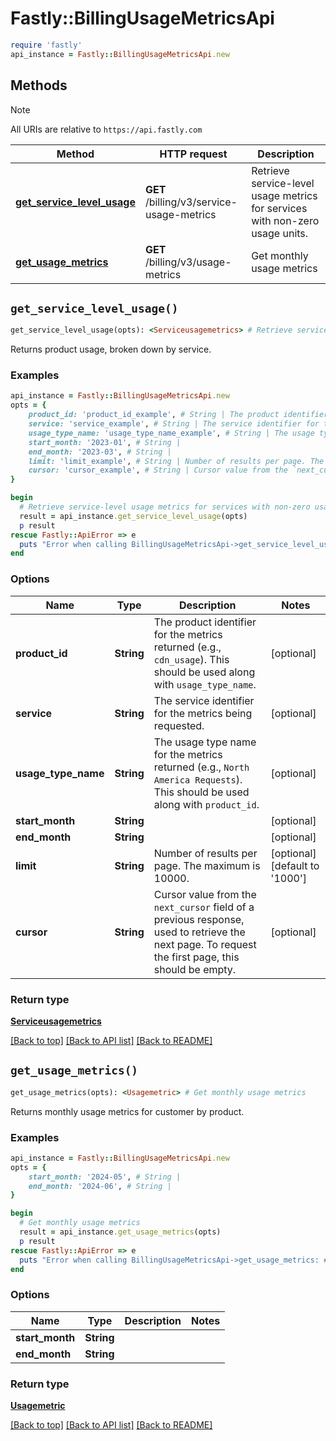 # Fastly::BillingUsageMetricsApi


```ruby
require 'fastly'
api_instance = Fastly::BillingUsageMetricsApi.new
```

## Methods

> [!NOTE]
> All URIs are relative to `https://api.fastly.com`

Method | HTTP request | Description
------ | ------------ | -----------
[**get_service_level_usage**](BillingUsageMetricsApi.md#get_service_level_usage) | **GET** /billing/v3/service-usage-metrics | Retrieve service-level usage metrics for services with non-zero usage units.
[**get_usage_metrics**](BillingUsageMetricsApi.md#get_usage_metrics) | **GET** /billing/v3/usage-metrics | Get monthly usage metrics


## `get_service_level_usage()`

```ruby
get_service_level_usage(opts): <Serviceusagemetrics> # Retrieve service-level usage metrics for services with non-zero usage units.
```

Returns product usage, broken down by service.

### Examples

```ruby
api_instance = Fastly::BillingUsageMetricsApi.new
opts = {
    product_id: 'product_id_example', # String | The product identifier for the metrics returned (e.g., `cdn_usage`). This should be used along with `usage_type_name`.
    service: 'service_example', # String | The service identifier for the metrics being requested.
    usage_type_name: 'usage_type_name_example', # String | The usage type name for the metrics returned (e.g., `North America Requests`). This should be used along with `product_id`.
    start_month: '2023-01', # String | 
    end_month: '2023-03', # String | 
    limit: 'limit_example', # String | Number of results per page. The maximum is 10000.
    cursor: 'cursor_example', # String | Cursor value from the `next_cursor` field of a previous response, used to retrieve the next page. To request the first page, this should be empty.
}

begin
  # Retrieve service-level usage metrics for services with non-zero usage units.
  result = api_instance.get_service_level_usage(opts)
  p result
rescue Fastly::ApiError => e
  puts "Error when calling BillingUsageMetricsApi->get_service_level_usage: #{e}"
end
```

### Options

| Name | Type | Description | Notes |
| ---- | ---- | ----------- | ----- |
| **product_id** | **String** | The product identifier for the metrics returned (e.g., `cdn_usage`). This should be used along with `usage_type_name`. | [optional] |
| **service** | **String** | The service identifier for the metrics being requested. | [optional] |
| **usage_type_name** | **String** | The usage type name for the metrics returned (e.g., `North America Requests`). This should be used along with `product_id`. | [optional] |
| **start_month** | **String** |  | [optional] |
| **end_month** | **String** |  | [optional] |
| **limit** | **String** | Number of results per page. The maximum is 10000. | [optional][default to &#39;1000&#39;] |
| **cursor** | **String** | Cursor value from the `next_cursor` field of a previous response, used to retrieve the next page. To request the first page, this should be empty. | [optional] |

### Return type

[**Serviceusagemetrics**](Serviceusagemetrics.md)

[[Back to top]](#) [[Back to API list]](../../README.md#endpoints)
[[Back to README]](../../README.md)
## `get_usage_metrics()`

```ruby
get_usage_metrics(opts): <Usagemetric> # Get monthly usage metrics
```

Returns monthly usage metrics for customer by product.

### Examples

```ruby
api_instance = Fastly::BillingUsageMetricsApi.new
opts = {
    start_month: '2024-05', # String | 
    end_month: '2024-06', # String | 
}

begin
  # Get monthly usage metrics
  result = api_instance.get_usage_metrics(opts)
  p result
rescue Fastly::ApiError => e
  puts "Error when calling BillingUsageMetricsApi->get_usage_metrics: #{e}"
end
```

### Options

| Name | Type | Description | Notes |
| ---- | ---- | ----------- | ----- |
| **start_month** | **String** |  |  |
| **end_month** | **String** |  |  |

### Return type

[**Usagemetric**](Usagemetric.md)

[[Back to top]](#) [[Back to API list]](../../README.md#endpoints)
[[Back to README]](../../README.md)
